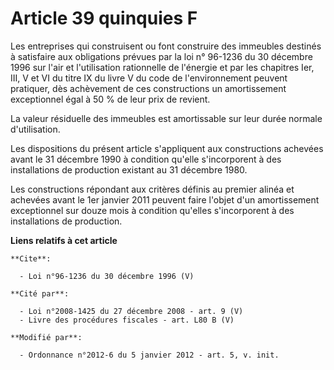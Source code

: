 # Article 39 quinquies F

Les entreprises qui construisent ou font construire des immeubles destinés à satisfaire aux obligations prévues par la loi n°
96-1236 du 30 décembre 1996 sur l'air et l'utilisation rationnelle de l'énergie et par les chapitres Ier, III, V et VI du
titre IX du livre V du code de l'environnement peuvent pratiquer, dès achèvement de ces constructions un amortissement
exceptionnel égal à 50 % de leur prix de revient. 

La valeur résiduelle des immeubles est amortissable sur leur durée normale d'utilisation. 

Les dispositions du présent article s'appliquent aux constructions achevées avant le 31 décembre 1990 à condition qu'elle
s'incorporent à des installations de production existant au 31 décembre 1980. 

Les constructions répondant aux critères définis au premier alinéa et achevées avant le 1er janvier 2011 peuvent faire
l'objet d'un amortissement exceptionnel sur douze mois à condition qu'elles s'incorporent à des installations de production.

**Liens relatifs à cet article**

	**Cite**:

	  - Loi n°96-1236 du 30 décembre 1996 (V)

	**Cité par**:

	  - Loi n°2008-1425 du 27 décembre 2008 - art. 9 (V)
	  - Livre des procédures fiscales - art. L80 B (V)

	**Modifié par**:

	  - Ordonnance n°2012-6 du 5 janvier 2012 - art. 5, v. init.
